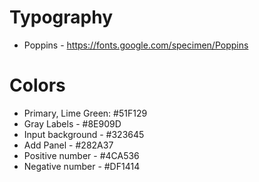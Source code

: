 # Typography
- Poppins - https://fonts.google.com/specimen/Poppins

# Colors
- Primary, Lime Green: #51F129
- Gray Labels - #8E909D
- Input background - #323645
- Add Panel - #282A37
- Positive number - #4CA536
- Negative number - #DF1414
